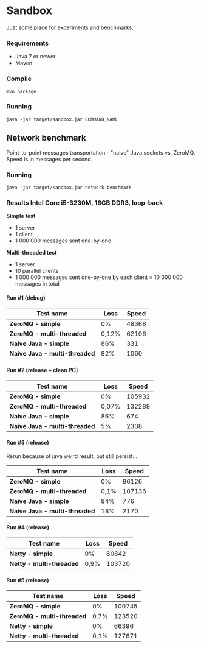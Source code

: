# Sandbox #

Just some place for experiments and benchmarks.

### Requirements ###

- Java 7 or newer
- Maven

### Compile ###

    mvn package

### Running ###

	java -jar target/sandbox.jar COMMAND_NAME

## Network benchmark ##

Point-to-point messages transportation - "naive" Java sockets vs. ZeroMQ. Speed is in messages per second.

### Running ###

	java -jar target/sandbox.jar network-benchmark

### Results Intel Core i5-3230M, 16GB DDR3, **loop-back** ###

**Simple test** 

- 1 server
- 1 client
- 1 000 000 messages sent one-by-one

**Multi-threaded test**

- 1 server
- 10 parallel clients
- 1 000 000 messages sent one-by-one by each client = 10 000 000 messages in total

#### Run #1 (debug) ####

Test name | Loss | Speed
----------|------|----------------------------------
**ZeroMQ - simple** 			| 	0% 		| 48368
**ZeroMQ - multi-threaded** 	|	0,12% 	| 62106
**Naive Java - simple** 		|	86% 	| 331 
**Naive Java - multi-threaded**	|	82%		| 1060

#### Run #2 (release + clean PC) ####

Test name | Loss | Speed
----------|------|----------------------------------
**ZeroMQ - simple** 			| 	0%		| 105932
**ZeroMQ - multi-threaded** 	|	0,07%	| 132289
**Naive Java - simple** 		|	86% 	| 674 
**Naive Java - multi-threaded**	|	5%		| 2308

#### Run #3 (release) ####

Rerun because of java weird result, but still persist...

Test name | Loss | Speed
----------|------|----------------------------------
**ZeroMQ - simple** 			| 	0%		| 96126
**ZeroMQ - multi-threaded** 	|	0,1%	| 107136
**Naive Java - simple** 		|	84% 	| 776 
**Naive Java - multi-threaded**	|	18%		| 2170

#### Run #4 (release) ####

Test name | Loss | Speed
----------|------|----------------------------------
**Netty - simple** 				|	0% 		| 60842 
**Netty - multi-threaded**		|	0,9%	| 103720

#### Run #5 (release) ####

Test name | Loss | Speed
----------|------|----------------------------------
**ZeroMQ - simple** 			| 	0%		| 100745
**ZeroMQ - multi-threaded** 	|	0,7%	| 123520
**Netty - simple** 				|	0% 		| 66396 
**Netty - multi-threaded**		|	0,1%	| 127671
